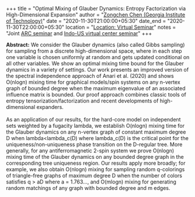 +++
title = "Optimal Mixing of Glauber Dynamics: Entropy Factorization via High-Dimensional Expansion"
author = "<a href="https://tselilschramm.org/" target="_blank">Zongchen Chen (Georgia Institute of Technology)</a>"
date = "2020-11-30T21:00:00+05:30"
date_end = "2020-11-30T22:00:00+05:30"
location = "<a href="#">Location: Virtual Seminar</a>"
notes = "Joint <a href = "http://www.arc.gatech.edu/" target = "_blank">ARC seminar</a> and <a href='https://polyalg.csa.iisc.ac.in/'>Indo-US virtual center seminar</a>"
+++

<b>Abstract:</b> We consider the Glauber dynamics (also called Gibbs sampling) for sampling from a discrete high-dimensional space, where in each step one variable is chosen uniformly at random and gets updated conditional on all other variables. We show an optimal mixing time bound for the Glauber dynamics in a variety of settings. Our work presents an improved version of the spectral independence approach of Anari et al. (2020) and shows O(nlogn) mixing time for graphical models/spin systems on any n-vertex graph of bounded degree when the maximum eigenvalue of an associated influence matrix is bounded. Our proof approach combines classic tools of entropy tensorization/factorization and recent developments of high-dimensional expanders.
<br><br>
As an application of our results, for the hard-core model on independent sets weighted by a fugacity lambda, we establish O(nlogn) mixing time for the Glauber dynamics on any n-vertex graph of constant maximum degree D when lambda<lambda_c(D) where lambda_c(D) is the critical point for the uniqueness/non-uniqueness phase transition on the D-regular tree. More generally, for any antiferromagnetic 2-spin system we prove O(nlogn) mixing time of the Glauber dynamics on any bounded degree graph in the corresponding tree uniqueness region. Our results apply more broadly; for example, we also obtain O(nlogn) mixing for sampling random q-colorings of triangle-free graphs of maximum degree D when the number of colors satisfies q > aD where a = 1.763…, and O(mlogn) mixing for generating random matchings of any graph with bounded degree and m edges.
<br><br>